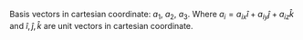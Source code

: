Basis vectors in cartesian coordinate: $a_1$, $a_2$, $a_3$. Where $a_i = a_{ix}\hat{i} + a_{iy}\hat{j} + a_{iz}\hat{k}$ and $\hat{i}, \hat{j}, \hat{k}$ are unit vectors in cartesian coordinate. 
